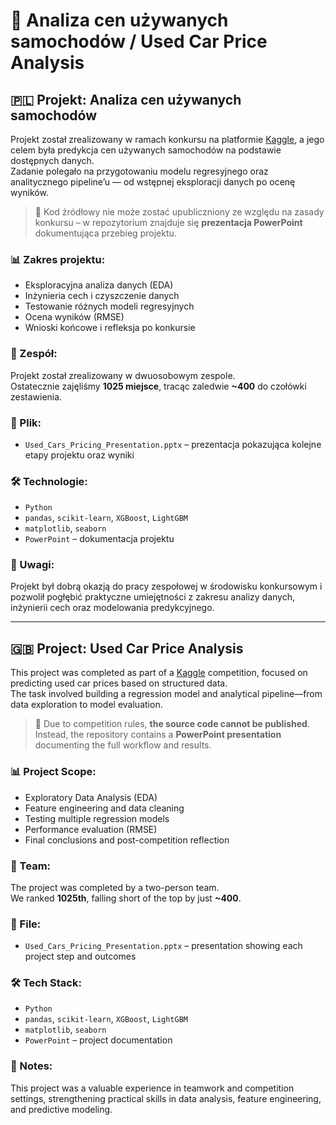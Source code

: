 # 🚗 Analiza cen używanych samochodów / Used Car Price Analysis

## 🇵🇱 Projekt: Analiza cen używanych samochodów

Projekt został zrealizowany w ramach konkursu na platformie [Kaggle](https://www.kaggle.com/competitions/playground-series-s4e9/leaderboard), a jego celem była predykcja cen używanych samochodów na podstawie dostępnych danych.  
Zadanie polegało na przygotowaniu modelu regresyjnego oraz analitycznego pipeline’u — od wstępnej eksploracji danych po ocenę wyników.

> 🛑 Kod źródłowy nie może zostać upubliczniony ze względu na zasady konkursu – w repozytorium znajduje się **prezentacja PowerPoint** dokumentująca przebieg projektu.

### 📊 Zakres projektu:
- Eksploracyjna analiza danych (EDA)
- Inżynieria cech i czyszczenie danych
- Testowanie różnych modeli regresyjnych
- Ocena wyników (RMSE)
- Wnioski końcowe i refleksja po konkursie

### 👥 Zespół:
Projekt został zrealizowany w dwuosobowym zespole.  
Ostatecznie zajęliśmy **1025 miejsce**, tracąc zaledwie **~400** do czołówki zestawienia.

### 📁 Plik:
- `Used_Cars_Pricing_Presentation.pptx` – prezentacja pokazująca kolejne etapy projektu oraz wyniki

### 🛠️ Technologie:
- `Python`
- `pandas`, `scikit-learn`, `XGBoost`, `LightGBM`
- `matplotlib`, `seaborn`
- `PowerPoint` – dokumentacja projektu

### 📌 Uwagi:
Projekt był dobrą okazją do pracy zespołowej w środowisku konkursowym i pozwolił pogłębić praktyczne umiejętności z zakresu analizy danych, inżynierii cech oraz modelowania predykcyjnego.

---

## 🇬🇧 Project: Used Car Price Analysis

This project was completed as part of a [Kaggle](https://www.kaggle.com/competitions/playground-series-s4e9/overview) competition, focused on predicting used car prices based on structured data.  
The task involved building a regression model and analytical pipeline—from data exploration to model evaluation.

> 🛑 Due to competition rules, **the source code cannot be published**. Instead, the repository contains a **PowerPoint presentation** documenting the full workflow and results.

### 📊 Project Scope:
- Exploratory Data Analysis (EDA)  
- Feature engineering and data cleaning  
- Testing multiple regression models  
- Performance evaluation (RMSE)  
- Final conclusions and post-competition reflection

### 👥 Team:
The project was completed by a two-person team.  
We ranked **1025th**, falling short of the top by just **~400**.

### 📁 File:
- `Used_Cars_Pricing_Presentation.pptx` – presentation showing each project step and outcomes

### 🛠️ Tech Stack:
- `Python`  
- `pandas`, `scikit-learn`, `XGBoost`, `LightGBM`  
- `matplotlib`, `seaborn`  
- `PowerPoint` – project documentation

### 📌 Notes:
This project was a valuable experience in teamwork and competition settings, strengthening practical skills in data analysis, feature engineering, and predictive modeling.
